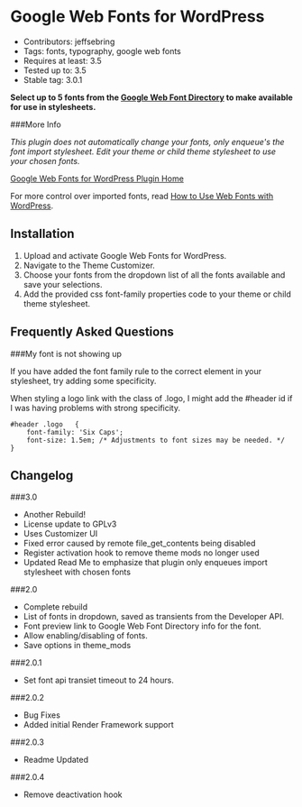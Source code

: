 Google Web Fonts for WordPress
=====================

* Contributors: jeffsebring
* Tags: fonts, typography, google web fonts
* Requires at least: 3.5
* Tested up to: 3.5
* Stable tag: 3.0.1

**Select up to 5 fonts from the [Google Web Font Directory](http://www.google.com/webfonts) to make available for use in stylesheets.**

###More Info

*This plugin does not automatically change your fonts, only enqueue's the font import stylesheet. Edit your theme or child theme stylesheet to use your chosen fonts.*

[Google Web Fonts for WordPress Plugin Home](http://jeffsebring.com/wordpress/plugins/google-web-fonts)

For more control over imported fonts, read [How to Use Web Fonts with WordPress](http://jeffsebring.com/2012/how-to-use-web-fonts-with-wordpress/).

Installation
-------------

1. Upload and activate Google Web Fonts for WordPress.
2. Navigate to the Theme Customizer.
3. Choose your fonts from the dropdown list of all the fonts available and save your selections.
4. Add the provided css font-family properties code to your theme or child theme stylesheet.


Frequently Asked Questions
-----------------------------------

###My font is not showing up

If you have added the font family rule to the correct element in your stylesheet, try adding some specificity.

When styling a logo link with the class of .logo, I might add the #header id if I was having problems with strong specificity.

    #header .logo	{
    	font-family: 'Six Caps';
    	font-size: 1.5em; /* Adjustments to font sizes may be needed. */
    }


Changelog
--------------

###3.0

* Another Rebuild!
* License update to GPLv3
* Uses Customizer UI
* Fixed error caused by remote file_get_contents being disabled
* Register activation hook to remove theme mods no longer used
* Updated Read Me to emphasize that plugin only enqueues import stylesheet with chosen fonts

###2.0

* Complete rebuild
* List of fonts in dropdown, saved as transients from the Developer API.
* Font preview link to Google Web Font Directory info for the font.
* Allow enabling/disabling of fonts.
* Save options in theme_mods

###2.0.1

* Set font api transiet timeout to 24 hours.

###2.0.2

* Bug Fixes
* Added initial Render Framework support

###2.0.3

* Readme Updated

###2.0.4

* Remove deactivation hook
